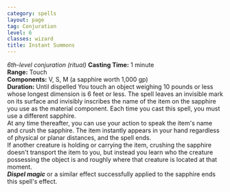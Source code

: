 ```yaml
---
category: spells
layout: page
tag: Conjuration
level: 6
classes: wizard
title: Instant Summons 
---
```

_6th-level conjuration (ritual)_ 
**Casting Time:** 1 minute    
**Range:** Touch    
**Components:** V, S, M (a sapphire worth 1,000 gp)    
**Duration:** Until dispelled 
You touch an object weighing 10 pounds or less whose longest dimension is 6 feet or less. The spell leaves an invisible mark on its surface and invisibly inscribes the name of the item on the sapphire you use as the material component. Each time you cast this spell, you must use a different sapphire.    
At any time thereafter, you can use your action to speak the item's name and crush the sapphire. The item instantly appears in your hand regardless of physical or planar distances, and the spell ends.    
If another creature is holding or carrying the item, crushing the sapphire doesn't transport the item to you, but instead you learn who the creature possessing the object is and roughly where that creature is located at that moment.    
**_Dispel magic_** or a similar effect successfully applied to the sapphire ends this spell's effect. 
